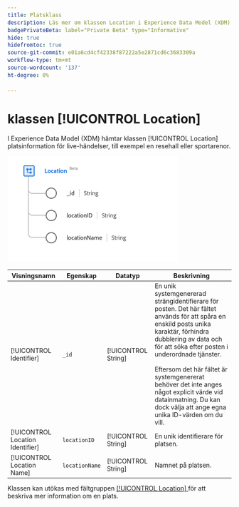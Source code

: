 ```yaml
---
title: Platsklass
description: Läs mer om klassen Location i Experience Data Model (XDM).
badgePrivateBeta: label="Private Beta" type="Informative"
hide: true
hidefromtoc: true
source-git-commit: e01a6cd4cf42338f87222a5e2871cd6c3683309a
workflow-type: tm+mt
source-wordcount: '137'
ht-degree: 0%

---
```


# klassen [!UICONTROL Location]

I Experience Data Model (XDM) hämtar klassen [!UICONTROL Location] platsinformation för live-händelser, till exempel en resehall eller sportarenor.

![Struktur för platsklass](../images/classes/location.png)

| Visningsnamn | Egenskap | Datatyp | Beskrivning |
| --- | --- | --- | --- |
| [!UICONTROL Identifier] | `_id` | [!UICONTROL String] | En unik systemgenererad strängidentifierare för posten. Det här fältet används för att spåra en enskild posts unika karaktär, förhindra dubblering av data och för att söka efter posten i underordnade tjänster.<br><br>Eftersom det här fältet är systemgenererat behöver det inte anges något explicit värde vid datainmatning. Du kan dock välja att ange egna unika ID-värden om du vill. |
| [!UICONTROL Location Identifier] | `locationID` | [!UICONTROL String] | En unik identifierare för platsen. |
| [!UICONTROL Location Name] | `locationName` | [!UICONTROL String] | Namnet på platsen. |

Klassen kan utökas med fältgruppen [[!UICONTROL Location] ](../field-groups/location/healthcare-location.md) för att beskriva mer information om en plats.

